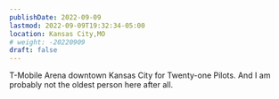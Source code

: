 ```yaml
---
publishDate: 2022-09-09
lastmod: 2022-09-09T19:32:34-05:00
location: Kansas City,MO
# weight: -20220909
draft: false
---
```

T-Mobile Arena downtown Kansas City for Twenty-one Pilots.  And I am probably not the oldest person here after all.
 